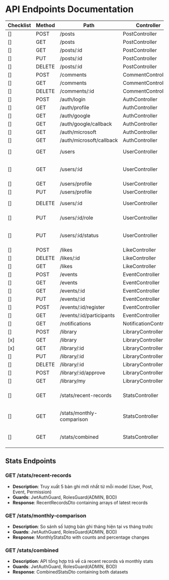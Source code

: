 # API Endpoints Documentation

Checklist| Method | Path | Controller | Handler | Guards |
|--------|--------|------|------------|---------|--------|
[]| POST | /posts | PostController | create | JwtAuthGuard |
[]| GET | /posts | PostController | findAll | - |
[]| GET | /posts/:id | PostController | findOne | - |
[]| PUT | /posts/:id | PostController | update | JwtAuthGuard |
[]| DELETE | /posts/:id | PostController | remove | JwtAuthGuard |
[]| POST | /comments | CommentController | create | JwtAuthGuard |
[]| GET | /comments | CommentController | findByPostId | - |
[]| DELETE | /comments/:id | CommentController | remove | JwtAuthGuard |
[]| POST | /auth/login | AuthController | login | - |
[]| GET | /auth/profile | AuthController | getProfile | JwtAuthGuard |
[]| GET | /auth/google | AuthController | googleAuth | AuthGuard('google') |
[]| GET | /auth/google/callback | AuthController | googleAuthRedirect | AuthGuard('google') |
[]| GET | /auth/microsoft | AuthController | microsoftAuth | AuthGuard('microsoft') |
[]| GET | /auth/microsoft/callback | AuthController | microsoftAuthRedirect | AuthGuard('microsoft') |
[]| GET | /users | UserController | findAll | JwtAuthGuard, RolesGuard(ADMIN) |
[]| GET | /users/:id | UserController | findOne | JwtAuthGuard, RolesGuard(ADMIN, BOD) |
[]| GET | /users/profile | UserController | getProfile | JwtAuthGuard |
[]| PUT | /users/profile | UserController | updateProfile | JwtAuthGuard |
[]| DELETE | /users/:id | UserController | remove | JwtAuthGuard, RolesGuard(ADMIN) |
[]| PUT | /users/:id/role | UserController | updateRole | JwtAuthGuard, RolesGuard(ADMIN) |
[]| PUT | /users/:id/status | UserController | updateStatus | JwtAuthGuard, RolesGuard(ADMIN, BOD) |
[]| POST | /likes | LikeController | create | JwtAuthGuard |
[]| DELETE | /likes/:id | LikeController | remove | JwtAuthGuard |
[]| GET | /likes | LikeController | findByPostId | JwtAuthGuard |
[]| POST | /events | EventController | create | JwtAuthGuard |
[]| GET | /events | EventController | findAll | RolesGuard(BOD) |
[]| GET | /events/:id | EventController | findOne | RolesGuard(BOD) |
[]| PUT | /events/:id | EventController | update | RolesGuard(BOD) |
[]| POST | /events/:id/register | EventController | register | JwtAuthGuard |
[]| GET | /events/:id/participants | EventController | getParticipants | JwtAuthGuard |
[]| GET | /notifications | NotificationController | findAll | JwtAuthGuard |
[]| POST | /library | LibraryController | upload | JwtAuthGuard |
[x]| GET | /library | LibraryController | findAll | RolesGuard(BOD) |
[x]| GET | /library/:id | LibraryController | findOne | RolesGuard(BOD) |
[]| PUT | /library/:id | LibraryController | update | RolesGuard(BOD) |
[]| DELETE | /library/:id | LibraryController | remove | RolesGuard(BOD) |
[]| POST | /library/:id/approve | LibraryController | approve | RolesGuard(BOD) |
[]| GET | /library/my | LibraryController | findMyResources | RolesGuard(BOD) | 
[]| GET | /stats/recent-records | StatsController | getRecentRecords | JwtAuthGuard, RolesGuard(ADMIN, BOD) |
[]| GET | /stats/monthly-comparison | StatsController | getMonthlyStats | JwtAuthGuard, RolesGuard(ADMIN, BOD) |
[]| GET | /stats/combined | StatsController | getCombinedStats | JwtAuthGuard, RolesGuard(ADMIN, BOD) |

## Stats Endpoints

### GET /stats/recent-records
- **Description**: Truy xuất 5 bản ghi mới nhất từ mỗi model (User, Post, Event, Permission)
- **Guards**: JwtAuthGuard, RolesGuard(ADMIN, BOD)
- **Response**: RecentRecordsDto containing arrays of latest records

### GET /stats/monthly-comparison  
- **Description**: So sánh số lượng bản ghi tháng hiện tại vs tháng trước
- **Guards**: JwtAuthGuard, RolesGuard(ADMIN, BOD)
- **Response**: MonthlyStatsDto with counts and percentage changes

### GET /stats/combined
- **Description**: API tổng hợp trả về cả recent records và monthly stats
- **Guards**: JwtAuthGuard, RolesGuard(ADMIN, BOD)
- **Response**: CombinedStatsDto containing both datasets 
